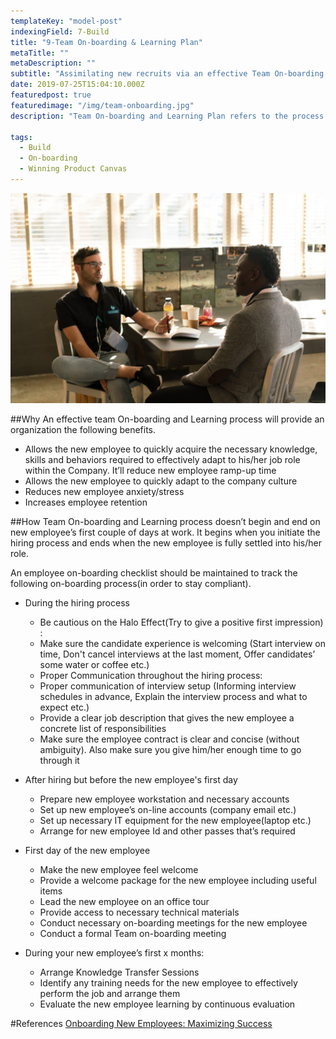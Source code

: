 ```yaml
---
templateKey: "model-post"
indexingField: 7-Build
title: "9-Team On-boarding & Learning Plan"
metaTitle: ""
metaDescription: ""
subtitle: "Assimilating new recruits via an effective Team On-boarding & Learning Plan"
date: 2019-07-25T15:04:10.000Z
featuredpost: true
featuredimage: "/img/team-onboarding.jpg"
description: "Team On-boarding and Learning Plan refers to the process of assisting the new recruits to learn and adapt to their new job roles quickly and smoothly in order to function effectively within the organization."

tags:
  - Build
  - On-boarding
  - Winning Product Canvas
---
```


![Team Onboarding](/img/team-onboarding.jpg)

##Why
An effective team On-boarding and Learning process will provide an organization the following benefits.

- Allows the new employee to quickly acquire the necessary knowledge, skills and behaviors required to effectively adapt to his/her job role within the Company. It’ll reduce new employee ramp-up time
- Allows the new employee to quickly adapt to the company culture
- Reduces new employee anxiety/stress
- Increases employee retention

##How
Team On-boarding and Learning process doesn’t begin and end on new employee’s first couple of days at work. It begins when you initiate the hiring process and ends when the new employee is fully settled into his/her role.

An employee on-boarding checklist should be maintained to track the following on-boarding process(in order to stay compliant).

- During the hiring process

  - Be cautious on the Halo Effect(Try to give a positive first impression) :
  - Make sure the candidate experience is welcoming (Start interview on time, Don't cancel interviews at the last moment, Offer candidates’ some water or coffee etc.)
  - Proper Communication throughout the hiring process:
  - Proper communication of interview setup (Informing interview schedules in advance, Explain the interview process and what to expect etc.)
  - Provide a clear job description that gives the new employee a concrete list of responsibilities
  - Make sure the employee contract is clear and concise (without ambiguity). Also make sure you give him/her enough time to go through it

- After hiring but before the new employee's first day

  - Prepare new employee workstation and necessary accounts
  - Set up new employee’s on-line accounts (company email etc.)
  - Set up necessary IT equipment for the new employee(laptop etc.)
  - Arrange for new employee Id and other passes that’s required

- First day of the new employee

  - Make the new employee feel welcome
  - Provide a welcome package for the new employee including useful items
  - Lead the new employee on an office tour
  - Provide access to necessary technical materials
  - Conduct necessary on-boarding meetings for the new employee
  - Conduct a formal Team on-boarding meeting

- During your new employee’s first x months:
  - Arrange Knowledge Transfer Sessions
  - Identify any training needs for the new employee to effectively perform the job and arrange them
  - Evaluate the new employee learning by continuous evaluation

#References
[Onboarding New Employees: Maximizing Success](https://www.shrm.org/hr-today/trends-and-forecasting/special-reports-and-expert-views/Documents/Onboarding-New-Employees.pdf)
